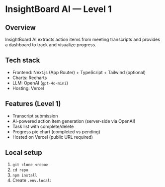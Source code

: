 # InsightBoard AI — Level 1

## Overview
InsightBoard AI extracts action items from meeting transcripts and provides a dashboard to track and visualize progress.

## Tech stack
- Frontend: Next.js (App Router) + TypeScript + Tailwind (optional)
- Charts: Recharts
- LLM: OpenAI (`gpt-4o-mini`)
- Hosting: Vercel

## Features (Level 1)
- Transcript submission
- AI-powered action item generation (server-side via OpenAI)
- Task list with complete/delete
- Progress pie chart (completed vs pending)
- Hosted on Vercel (public URL required)

## Local setup
1. `git clone <repo>`
2. `cd repo`
3. `npm install`
4. Create `.env.local`:
